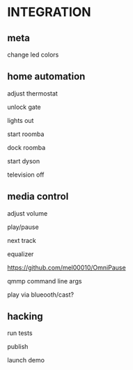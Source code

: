 # INTEGRATION

## meta

change led colors

## home automation

adjust thermostat

unlock gate

lights out

start roomba

dock roomba

start dyson

television off

## media control

adjust volume

play/pause

next track

equalizer

https://github.com/mel00010/OmniPause

qmmp command line args

play via blueooth/cast?

## hacking

run tests

publish

launch demo

